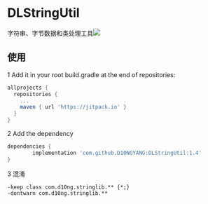 # DLStringUtil
字符串、字节数据和类处理工具[![](https://jitpack.io/v/D10NGYANG/DLStringUtil.svg)](https://jitpack.io/#D10NGYANG/DLStringUtil)

## 使用
1 Add it in your root build.gradle at the end of repositories:
```gradle
allprojects {
  repositories {
    ...
    maven { url 'https://jitpack.io' }
  }
}
```
2 Add the dependency
```gradle
dependencies {
        implementation 'com.github.D10NGYANG:DLStringUtil:1.4'
}
```
3 混淆
```properties
-keep class com.d10ng.stringlib.** {*;}
-dontwarn com.d10ng.stringlib.**
```
